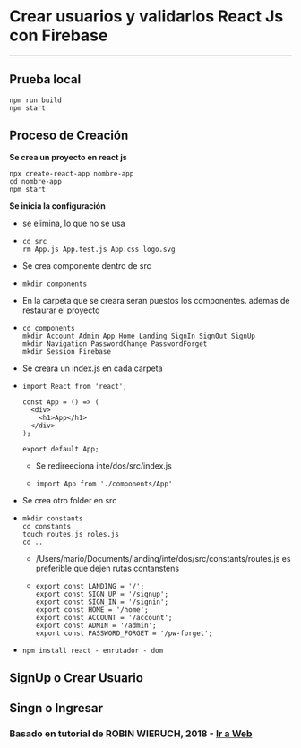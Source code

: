 <h1>Crear usuarios y validarlos React Js con Firebase</h1>

------------------------------------------------------------------------------------------------------------------------------------



<h2>Prueba local</h2>

```
npm run build
npm start
```




<h2>Proceso de Creación</h2>

**Se crea un proyecto en react js**

```
npx create-react-app nombre-app
cd nombre-app
npm start
```

**Se inicia la configuración**

* se elimina, lo que no se usa

* ```
  cd src
  rm App.js App.test.js App.css logo.svg
  ```

* Se crea componente dentro de src

* ```
  mkdir components
  ```

* En la carpeta que se creara seran puestos los componentes. ademas de restaurar el proyecto

* ```
  cd components
  mkdir Account Admin App Home Landing SignIn SignOut SignUp
  mkdir Navigation PasswordChange PasswordForget
  mkdir Session Firebase
  ```

* Se creara un index.js en cada carpeta

* ```
  import React from 'react';
   
  const App = () => (
    <div>
      <h1>App</h1>
    </div>
  );
   
  export default App;
  ```

  * Se redireeciona inte/dos/src/index.js

  * ```
    import App from './components/App'
    ```

* Se crea otro folder en src

* ```
  mkdir constants
  cd constants
  touch routes.js roles.js
  cd ..
  ```

  * /Users/mario/Documents/landing/inte/dos/src/constants/routes.js es preferible que dejen rutas contanstens
  
  * ```
    export const LANDING = '/';
    export const SIGN_UP = '/signup';
    export const SIGN_IN = '/signin';
    export const HOME = '/home';
    export const ACCOUNT = '/account';
    export const ADMIN = '/admin';
    export const PASSWORD_FORGET = '/pw-forget';
    ```
  
* ```
  npm install react - enrutador - dom
  ```

  

<h2>SignUp o Crear Usuario</h2>



<h2>Singn o Ingresar</h2>





<h3>Basado en tutorial de ROBIN WIERUCH, 2018 - <a href="https://www.robinwieruch.de/complete-firebase-authentication-react-tutorial">Ir a Web</a>